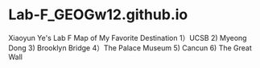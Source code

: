 # Lab-F_GEOGw12.github.io
Xiaoyun Ye's Lab F
Map of My Favorite Destination
1）UCSB
2) Myeong Dong
3) Brooklyn Bridge
4）The Palace Museum
5) Cancun
6) The Great Wall

